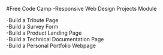 #Free Code Camp -Responsive Web Design Projects Module

-Build a Tribute Page <br>
-Build a Survey Form <br>
-Build a Product Landing Page <br>
-Build a Technical Documentation Page <br>
-Build a Personal Portfolio Webpage
